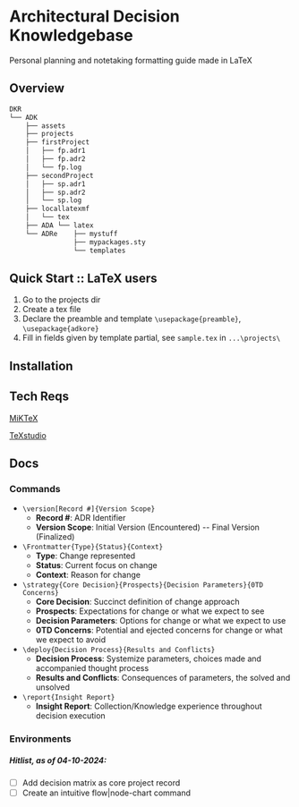 # Architectural Decision Knowledgebase

Personal planning and notetaking formatting guide made in LaTeX

## Overview
```markdown
DKR
└── ADK
    ├── assets
    ├── projects
    ├── firstProject
    │   ├── fp.adr1
    │   ├── fp.adr2
    │   └── fp.log
    ├── secondProject
    │   ├── sp.adr1
    │   ├── sp.adr2
    │   └── sp.log
    ├── locallatexmf 
    │   └── tex
    ├── ADA └── latex
    └── ADRe    ├── mystuff
                ├── mypackages.sty
                └── templates
```
<!-- 
<h3 style="margin-bottom:0 margin-top:0">Parlance</h3>
<h4 style="margin-bottom:0 margin-top:0">DKR</h4>
<p style="margin-bottom:0">The Dynamic Knowledge Repository;</p>
<h4 style="margin-bottom:0 margin-top:0">ADK</h4>
<p style="margin-bottom:0">The Architectural Dynamic Knowledgebase;</p>
<h4 style="margin-bottom:0 margin-top:0">assets</h4>
<p style="margin-bottom:0">Location of where static assets such as images are stored</p>
<h4 style="margin-bottom:0 margin-top:0">locallatexmf</h4>
<p style="margin-bottom:0">TDS compliance</p>
<h4 style="margin-bottom:0 margin-top:0">Projects</h4>
<p style="margin-bottom:0">Universal;</p>
<h4 style="margin-bottom:0 margin-top:0"></h4>
<p style="margin-bottom:0">Record syntax;</p>
<h4 style="margin-bottom:0 margin-top:0">ADR</h4>
<p style="margin-bottom:0">Architectural Decision Record;</p>
<h4 style="margin-bottom:0 margin-top:0">Styles</h4>
<p style="margin-bottom:0">Styles;</p>
<h4 style="margin-bottom:0 margin-top:0">[AD]L</h4>
<p style="margin-bottom:0">Architectural Decision Log;</p>
<h4 style="margin-bottom:0 margin-top:0">ADA</h4>
<p style="margin-bottom:0">Architectural Decision Archive;</p>
<h4 style="margin-bottom:0 margin-top:0">ADRe</h4>
<p style="margin-bottom:0">Architectural Decision Resources;</p>
-->
## Quick Start :: LaTeX users
1. Go to the projects dir
2. Create a tex file
3. Declare the preamble and template `\usepackage{preamble}`, `\usepackage{adkore}`
4. Fill in fields given by template partial, see `sample.tex` in `...\projects\`

## Installation

## Tech Reqs
[MiKTeX](https://www.bing.com/ck/a?!&&p=83d00a9dd73fd717JmltdHM9MTcwNzY5NjAwMCZpZ3VpZD0xZWNiZjMyYy1jMGNmLTY5YjktMGY1OS1lMDlkYzE1ZDY4MGQmaW5zaWQ9NTUxOA&ptn=3&ver=2&hsh=3&fclid=1ecbf32c-c0cf-69b9-0f59-e09dc15d680d&psq=miktex&u=a1aHR0cHM6Ly9taWt0ZXgub3JnL2Rvd25sb2Fk&ntb=1)

[TeXstudio](https://github.com/texstudio-org/texstudio)

## Docs
### Commands
+ `\version[Record #]{Version Scope}`
  - **Record #**: ADR Identifier
  - **Version Scope**: Initial Version (Encountered) -- Final Version (Finalized)
+ `\Frontmatter{Type}{Status}{Context}`
  - **Type**: Change represented
  - **Status**: Current focus on change
  - **Context**: Reason for change
+ `\strategy{Core Decision}{Prospects}{Decision Parameters}{0TD Concerns}`
  - **Core Decision**: Succinct definition of change approach
  - **Prospects**: Expectations for change or what we expect to see
  - **Decision Parameters**: Options for change or what we expect to use
  - **0TD Concerns**: Potential and ejected concerns for change or what we expect to avoid
+ `\deploy{Decision Process}{Results and Conflicts}`
  - **Decision Process**: Systemize parameters, choices made and accompanied thought process
  - **Results and Conflicts**: Consequences of parameters, the solved and unsolved
+ `\report{Insight Report}`
  - **Insight Report**: Collection/Knowledge experience throughout decision execution
### Environments

##### Hitlist, as of 04-10-2024:
- [ ] Add decision matrix as core project record
- [ ] Create an intuitive flow|node-chart command
